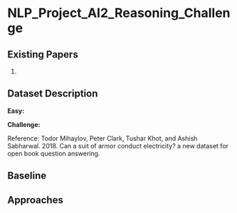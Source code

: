 # NLP_Project_AI2_Reasoning_Challenge

## Existing Papers
1. 

## Dataset Description
<b> Easy: </b>

<b> Challenge: </b>

Reference: Todor Mihaylov, Peter Clark, Tushar Khot, and Ashish
Sabharwal. 2018. Can a suit of armor conduct electricity? a new dataset for open book question answering.
## Baseline

## Approaches
